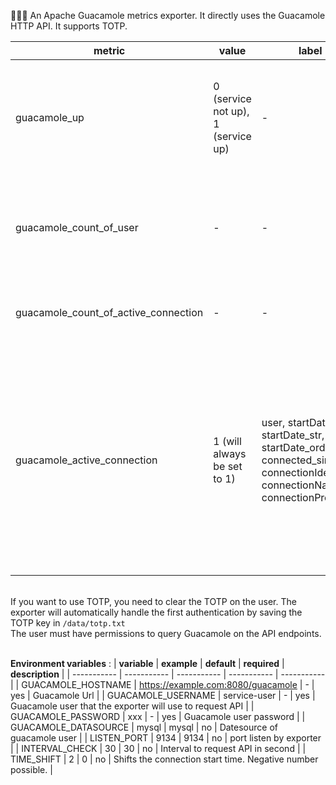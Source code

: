 🚧🚧🚧
An Apache Guacamole metrics exporter. It directly uses the Guacamole HTTP API. It supports TOTP.

| **metric** | **value** | **label** | **description**  |
| ----------- | ----------- | ----------- | ----------- |
| guacamole_up | 0 (service not up), 1 (service up) | - | Uses the "/api/patches" endpoint of the Guacamole API to test if the service is responding correctly. |
| guacamole_count_of_user | - | - | Number of Guacamole users (LDAP users do not appear until they have connected at least once). |
| guacamole_count_of_active_connection | - | - | Number of active connections (RDP, SSH, VNC, etc.).|
| guacamole_active_connection | 1 (will always be set to 1) | user, startDateUtc, startDate_str, startDate_order, connected_since, connectionIdentifier, connectionName, connectionProtocol | Active connection. Including the username, connection start date, number of minutes since the connection began, connection ID, connection name, and connection protocol (RDP, SSH, VNC, etc.). | 

<br /> If you want to use TOTP, you need to clear the TOTP on the user. The exporter will automatically handle the first authentication by saving the TOTP key in `/data/totp.txt` <br />
The user must have permissions to query Guacamole on the API endpoints. <br /> <br /> 

**Environment variables** :
| **variable** | **example** | **default** | **required** | **description** |
| ----------- | ----------- | ----------- | ----------- | ----------- |
| GUACAMOLE_HOSTNAME | https://example.com:8080/guacamole | - | yes | Guacamole Url |
| GUACAMOLE_USERNAME | service-user | - | yes | Guacamole user that the exporter will use to request API |
| GUACAMOLE_PASSWORD | xxx | - | yes | Guacamole user password |
| GUACAMOLE_DATASOURCE | mysql | mysql | no | Datesource of guacamole user |
| LISTEN_PORT | 9134 | 9134 | no | port listen by exporter |
| INTERVAL_CHECK | 30 | 30 | no | Interval to request API in second |
| TIME_SHIFT | 2 | 0 | no | Shifts the connection start time. Negative number possible. |

